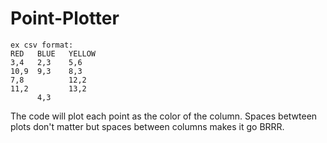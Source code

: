 # Point-Plotter
```
ex csv format:
RED   BLUE   YELLOW
3,4   2,3    5,6
10,9  9,3    8,3
7,8          12,2
11,2         13,2
      4,3
```      
      
      
The code will plot each point as the color of the column. Spaces betwteen plots don't matter but spaces between columns makes it go BRRR.
